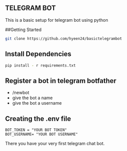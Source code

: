 ## TELEGRAM BOT

This is a basic setup for telegram bot using python 

##Getting Started

```bash
git clone https://github.com/hyeen24/basictelegrambot
```

## Install Dependencies

```bash
pip install - r requirements.txt
```

## Register a bot in telegram botfather
- /newbot
- give the bot a name
- give the bot a username

<h2> Creating the .env file </h2>

```
BOT_TOKEN = "YOUR BOT TOKEN"
BOT_USERNAME= "YOUR BOT USERNAME"
```

There you have your very first telegram chat bot.
